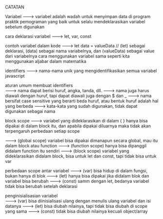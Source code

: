 CATATAN

Variabel 
---> variabel adalah wadah untuk menyimpan data di program
praktik pemograman yang baik untuk selalu mendeklarasikan variabel sebelum digunakan

cara deklarasi variabel 
---> let, var, const

contoh variabel dalam kode 
---> let data = valueData // (let) sebagai deklarasi, (data) sebagai nama variabelnya, dan (valueData) sebagai value dari variabelnya
cara menggunakan variabel sama seperti kita menggunakan aljabar dalam matematika

identifiers ---> nama-nama unik yang mengidentifikasikan semua variabel javascript

aturan umum membuat identifiers  
---> nama dapat berisi huruf, angka, tanda, dll.
---> nama juga harus diawali dengan huruf, tapi dapat diawali juga dengan $ dan _
---> nama bersifat case sensitive yang berarti beda huruf, atau bentuk huruf adalah hal yang berbeda
---> kata-kata yang sudah digunakan, tidak dapat digunakan sebagai nama

block scope 
---> variabel yang dideklarasikan di dalam { } hanya bisa dipakai di dalam block itu, dan apabila dipakai diluarnya maka tidak akan terpengaruh
perbedaan setiap scope 

---> (global scope) variabel bisa dipakai dimanapun secara global, mau itu dalam block atau function
---> (function scope) hanya bisa dipanggil didalam function itu sendiri
---> (block scope) variabel yang dideklarasikan didalam block, bisa untuk let dan const, tapi tidak bisa untuk var
                    
perbedaan scope antar variabel 
---> (var) bisa hidup di dalam fungsi, bukan hanya di blok
---> (let) hanya bisa dipakai jika didalam blok dan variabel bisa berubah
---> (const) samm dengan let, bedanya variabel tidak bisa berubah setelah deklarasi

penginisialisasian variabel  
---> (var) bisa diinisialisasi ulang dengan menulis ulang variabel dan isi datanya
---> (let) bisa diubah nilainya, tapi tidak bisa diubah di scope yang sama
---> (const) tidak bisa diubah nilainya kecuali object/array
